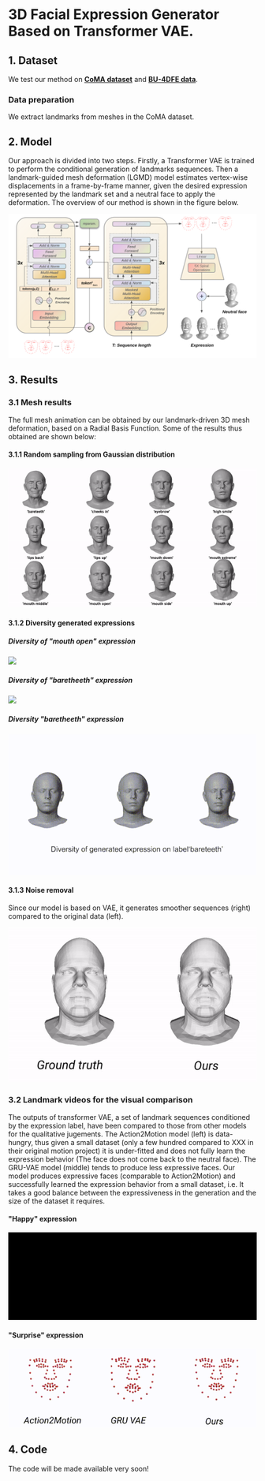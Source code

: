 # 3D Facial Expression Generator Based on Transformer VAE.

## 1. Dataset

We test our method on [**CoMA dataset**](https://coma.is.tue.mpg.de/) and [**BU-4DFE data**](http://www.cs.binghamton.edu/~lijun/Research/3DFE/3DFE_Analysis.html).

### Data preparation
We extract landmarks from meshes in the CoMA dataset.


## 2. Model
Our approach is divided into two steps. Firstly, a Transformer VAE is trained to perform the conditional generation of landmarks sequences. Then a landmark-guided mesh deformation (LGMD) model estimates vertex-wise displacements in a frame-by-frame manner, given the desired expression represented by the landmark set and a neutral face to apply the deformation. The overview of our method is shown in the figure below.

<img  src="Results/model1.png"  />
                                       


## 3. Results

### 3.1 Mesh results
The full mesh animation can be obtained by our landmark-driven 3D mesh deformation, based on a Radial Basis Function. Some of the results thus obtained are shown below: <br>
  
#### 3.1.1 Random sampling from Gaussian distribution

 <img  src="Results/gif/random_generation.gif"  /> 
 
#### 3.1.2 Diversity generated expressions

##### Diversity of "mouth open" expression
 <img  src="Results/diversity_mouth_open.jpg"  />  
 
##### Diversity of "baretheeth" expression
 <img  src="Results/diversity_bareteeth.jpg"  />  

##### Diversity "baretheeth" expression
 <img  src="Results/gif/div_bareteeth.gif"  /> 
 
  
    
#### 3.1.3 Noise removal
Since our model is based on VAE, it generates smoother sequences (right) compared to the original data (left).
  
   <img  src="Results/gif/noise_removal.gif"  /> 
   

### 3.2 Landmark videos for the visual comparison
The outputs of transformer VAE, a set of landmark sequences conditioned by the expression label, have been compared to those from other models for the qualitative jugements.  The Action2Motion model (left) is data-hungry, thus given a small dataset (only a few hundred compared to XXX in their original motion project) it is under-fitted and does not fully learn the expression behavior (The face does not come back to the neutral face). The GRU-VAE model (middle) tends to produce less expressive faces. Our model produces expressive faces (comparable to Action2Motion) and successfully learned the expression behavior from a small dataset, i.e. It takes a good balance between the expressiveness in the generation and the size of the dataset it requires. <br> 

#### "Happy" expression

 <img  src="Results/gif/happy.gif"  />  
 
 
 #### "Surprise" expression

 <img  src="Results/gif/surprise.gif"  />  
 
    

## 4. Code
The code will be made available very soon!
